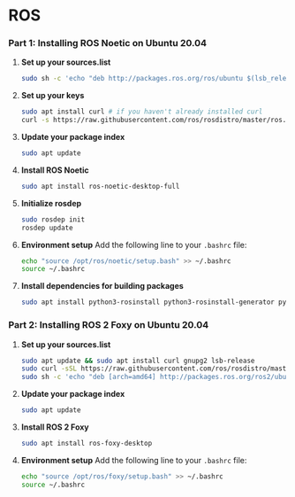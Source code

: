 # ROS

### Part 1: Installing ROS Noetic on Ubuntu 20.04

1. **Set up your sources.list**
   ```bash
   sudo sh -c 'echo "deb http://packages.ros.org/ros/ubuntu $(lsb_release -sc) main" > /etc/apt/sources.list.d/ros-latest.list'
   ```

2. **Set up your keys**
   ```bash
   sudo apt install curl # if you haven't already installed curl
   curl -s https://raw.githubusercontent.com/ros/rosdistro/master/ros.asc | sudo apt-key add -
   ```

3. **Update your package index**
   ```bash
   sudo apt update
   ```

4. **Install ROS Noetic**
   ```bash
   sudo apt install ros-noetic-desktop-full
   ```

5. **Initialize rosdep**
   ```bash
   sudo rosdep init
   rosdep update
   ```

6. **Environment setup**
   Add the following line to your `.bashrc` file:
   ```bash
   echo "source /opt/ros/noetic/setup.bash" >> ~/.bashrc
   source ~/.bashrc
   ```

7. **Install dependencies for building packages**
   ```bash
   sudo apt install python3-rosinstall python3-rosinstall-generator python3-wstool build-essential
   ```

### Part 2: Installing ROS 2 Foxy on Ubuntu 20.04

1. **Set up your sources.list**
   ```bash
   sudo apt update && sudo apt install curl gnupg2 lsb-release
   sudo curl -sSL https://raw.githubusercontent.com/ros/rosdistro/master/ros.asc | sudo apt-key add -
   sudo sh -c 'echo "deb [arch=amd64] http://packages.ros.org/ros2/ubuntu $(lsb_release -cs) main" > /etc/apt/sources.list.d/ros2-latest.list'
   ```

2. **Update your package index**
   ```bash
   sudo apt update
   ```

3. **Install ROS 2 Foxy**
   ```bash
   sudo apt install ros-foxy-desktop
   ```

4. **Environment setup**
   Add the following line to your `.bashrc` file:
   ```bash
   echo "source /opt/ros/foxy/setup.bash" >> ~/.bashrc
   source ~/.bashrc
   ```
